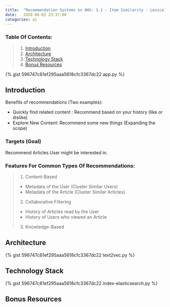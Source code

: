 ```yaml
---
title:  "Recommendation Systems on AWS: 1.1 - Item Similarity - Lexical"
date:   2020-06-02 23:37:00
categories: ai
---
```


### Table Of Contents:
> 1. [Introduction](#introduction)
> 2. [Architecture](#architecture)
> 3. [Technology Stack](#technology-stack)
> 4. [Bonus Resources](#bonus-resources)

{% gist 596747c81ef295aaa5618cfc3367dc22 app.py %}


## Introduction
Benefits of recommendations (Two examples):
 * Quickly find related content : Recommend based on your history (like or dislike)
 * Explore New Content: Recommend some new things (Expanding the scope)
 
### Targets (Goal)
Recommend Articles User might be interested in.

### Features For Common Types Of Recommendations:
> 1. Content-Based
>  * Metadata of the User (Cluster Similar Users)
>  * Metadata of the Article (Cluster Similar Articles)
> 2. Collaborative Filtering
>  * History of Articles read by the User
>  * History of Users who viewed an Article
> 3. Knowledge-Based



## Architecture

{% gist 596747c81ef295aaa5618cfc3367dc22 text2vec.py %}

## Technology Stack

{% gist 596747c81ef295aaa5618cfc3367dc22 index-elasticsearch.py %}

<script src="https://gist.github.com/dhruvpratapsingh/596747c81ef295aaa5618cfc3367dc22.js?file=text2vec.py"></script>

## Bonus Resources
